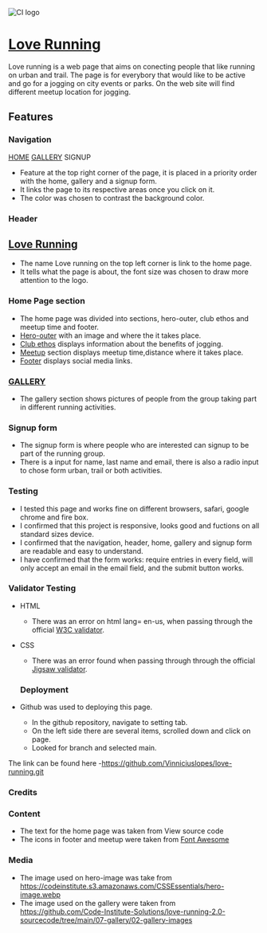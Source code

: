 ![CI logo](https://codeinstitute.s3.amazonaws.com/fullstack/ci_logo_small.png)

# [Love Running ](https://github.com/Vinniciuslopes/love-running.git)

Love running is a web page that aims on conecting people that like running on urban and trail. The page is for everybory that would like to be active and go for a jogging on city events or parks. On the web site will find different meetup location for jogging.

## **Features**

### **Navigation**

[HOME](assets/images/) [GALLERY](assets/images/Screenshot%202023-06-22%20at%2012.22.58.png) SIGNUP

- Feature at the top right corner of the page, it is placed in a priority order with the home, gallery and a signup form.
- It links the page to its respective areas once you click on it.
- The color was chosen to contrast the background color.

### **Header**

## [Love Running](assets/images/Screenshot%202023-06-22%20at%2012.15.59.png)

- The name Love running on the top left corner is link to the home page.
- It tells what the page is about, the font size was chosen to draw more attention to the logo.

### **Home Page section**

- The home page was divided into sections, hero-outer, club ethos and meetup time and footer.
- [Hero-outer](assets/images/Screenshot%202023-06-22%20at%2012.15.59.png)
 with an image and where the it takes place.
- [Club ethos](assets/images/Screenshot%202023-06-22%20at%2012.30.00.png) displays information about the benefits of jogging.
- [Meetup](assets/images/Screenshot%202023-06-22%20at%2012.32.08.png) section displays meetup time,distance where it takes place.
- [Footer](assets/images/Screenshot%202023-06-22%20at%2012.36.20.png) displays social media links.

### **[GALLERY](assets/images/Screenshot%202023-06-22%20at%2012.22.58.png)**

- The gallery section shows pictures of people from the group taking part in different  running activities.

### **Signup form**

- The signup form is where people who are interested can signup to be part of the running group.
- There is a input for name, last name and email, there is also a radio input to chose form urban, trail or both activities.

### **Testing**

- I tested this page and works fine on different browsers, safari, google chrome and fire box.
- I confirmed that this project is responsive, looks good and fuctions on all standard sizes device.
- I confirmed that the navigation, header, home, gallery and signup form are readable and easy to understand.
- I have confirmed that the form works: require entries in every field, will only accept an email in the email field, and the submit button works.

### **Validator Testing**

- HTML
  - There was an error on html lang= en-us, when passing through the official [W3C validator](https://validator.w3.org/).
- CSS

  - There was an error found when passing through through the official [Jigsaw validator](https://jigsaw.w3.org/css-validator/).

  ### **Deployment**

- Github was used to deploying this page.
  - In the github repository, navigate to setting tab.
  - On the left side there are several items, scrolled  down and click on page.
  - Looked for branch and selected main.

The link can be found here -https://github.com/Vinniciuslopes/love-running.git

### **Credits**

### **Content**

- The text for the home page was taken from View source code
- The icons in footer and meetup were taken from [Font Awesome](https://fontawesome.com/icons)

### **Media**

- The image used on hero-image was take from https://codeinstitute.s3.amazonaws.com/CSSEssentials/hero-image.webp
- The image used on the gallery were taken from https://github.com/Code-Institute-Solutions/love-running-2.0-sourcecode/tree/main/07-gallery/02-gallery-images
